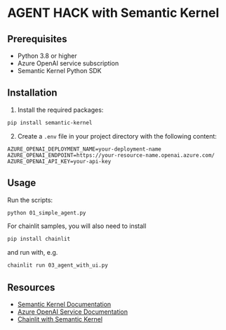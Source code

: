 # AGENT HACK with Semantic Kernel


## Prerequisites

- Python 3.8 or higher
- Azure OpenAI service subscription
- Semantic Kernel Python SDK

## Installation

1. Install the required packages:

```bash
pip install semantic-kernel
```

2. Create a `.env` file in your project directory with the following content:

```
AZURE_OPENAI_DEPLOYMENT_NAME=your-deployment-name
AZURE_OPENAI_ENDPOINT=https://your-resource-name.openai.azure.com/
AZURE_OPENAI_API_KEY=your-api-key
```

## Usage

Run the scripts:

```bash
python 01_simple_agent.py
```

For chainlit samples, you will also need to install
```bash
pip install chainlit
```

and run with, e.g.

```bash
chainlit run 03_agent_with_ui.py
```


## Resources

- [Semantic Kernel Documentation](https://github.com/microsoft/semantic-kernel/tree/main/python)
- [Azure OpenAI Service Documentation](https://learn.microsoft.com/en-us/azure/ai-services/openai/)
- [Chainlit with Semantic Kernel](https://docs.chainlit.io/integrations/semantic-kernel)